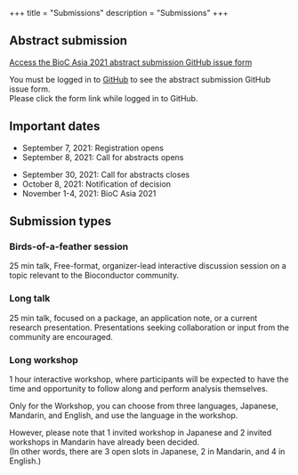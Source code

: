 +++
title = "Submissions"
description = "Submissions"
+++

## Abstract submission

<!--A few days later you will find a link to the submission form here.-->
[Access the BioC Asia 2021 abstract submission GitHub issue form](https://github.com/Bioconductor/BiocAsia2021/issues/new/choose)

You must be logged in to [GitHub](https://github.com/) to see the abstract submission GitHub issue form.  
Please click the form link while logged in to GitHub.

## Important dates

<!--* January 22, 2021: Call for abstracts opens
* New! Deadline extended to March 16, 2021: Abstract submission closes-->

* September 7, 2021: Registration opens
* September 8, 2021: Call for abstracts opens
<!--* Abstract submission is now closed. All submissions are currently under review.-->
* September 30, 2021: Call for abstracts closes
* October 8, 2021: Notification of decision
* November 1-4, 2021: BioC Asia 2021

## Submission types

### Birds-of-a-feather session
25 min talk, Free-format, organizer-lead interactive discussion session on a topic relevant to the Bioconductor community. 

### Long talk
25 min talk, focused on a package, an application note, or a current research presentation. Presentations seeking collaboration or input from the community are encouraged.

### Long workshop
1 hour interactive workshop, where participants will be expected to have the time and opportunity to follow along and perform analysis themselves.

Only for the Workshop, you can choose from three languages, Japanese, Mandarin, and English, and use the language in the workshop.

However, please note that 1 invited workshop in Japanese and 2 invited workshops in Mandarin have already been decided.  
(In other words, there are 3 open slots in Japanese, 2 in Mandarin, and 4 in English.)
